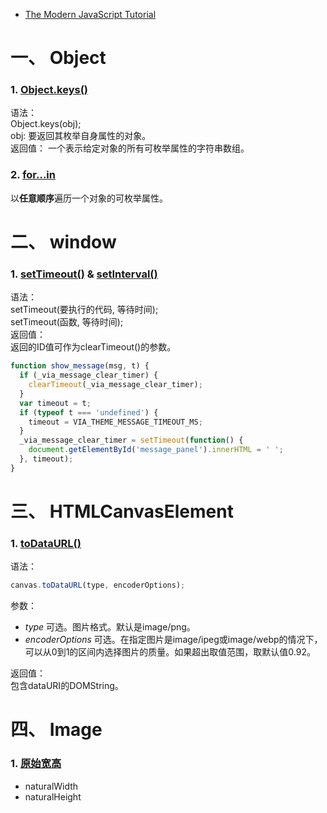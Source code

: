 * [The Modern JavaScript Tutorial](https://github.com/nonelittlesong/study-web/edit/master/JavaScripts/README.md)


# 一、 Object
### 1. [Object.keys()](https://developer.mozilla.org/zh-CN/docs/Web/JavaScript/Reference/Global_Objects/Object/keys)
语法：  
Object.keys(obj);  
obj: 要返回其枚举自身属性的对象。  
返回值： 一个表示给定对象的所有可枚举属性的字符串数组。  

### 2. [for...in](https://developer.mozilla.org/zh-CN/docs/Web/JavaScript/Reference/Statements/for...in)  
以**任意顺序**遍历一个对象的可枚举属性。  


# 二、 window
### 1. [setTimeout()](http://www.runoob.com/w3cnote/javascript-settimeout-usage.html) & [setInterval()](https://developer.mozilla.org/zh-CN/docs/Web/API/Window/setInterval)
语法：  
setTimeout(要执行的代码, 等待时间);  
setTimeout(函数, 等待时间);  
返回值：  
返回的ID值可作为clearTimeout()的参数。  
```js
function show_message(msg, t) {
  if (_via_message_clear_timer) {
    clearTimeout(_via_message_clear_timer);
  }
  var timeout = t;
  if (typeof t === 'undefined') {
    timeout = VIA_THEME_MESSAGE_TIMEOUT_MS;
  }
  _via_message_clear_timer = setTimeout(function() {
    document.getElementById('message_panel').innerHTML = ' ';
  }, timeout);
}
```

# 三、 HTMLCanvasElement
### 1. [toDataURL()](https://developer.mozilla.org/zh-CN/docs/Web/API/HTMLCanvasElement/toDataURL)
语法：  
```js
canvas.toDataURL(type, encoderOptions);
```
参数：  
* *type* 可选。图片格式。默认是image/png。  
* *encoderOptions* 可选。在指定图片是image/ipeg或image/webp的情况下，可以从0到1的区间内选择图片的质量。如果超出取值范围，取默认值0.92。  

返回值：  
包含dataURI的DOMString。  

# 四、 Image
### 1. [原始宽高](https://www.cnblogs.com/snandy/p/3704218.html)
* naturalWidth
* naturalHeight
